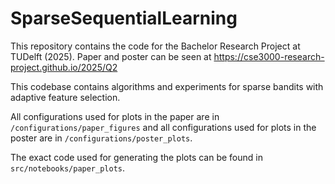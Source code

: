# SparseSequentialLearning

This repository contains the code for the 
Bachelor Research Project at TUDelft (2025). Paper
and poster can be seen at https://cse3000-research-project.github.io/2025/Q2

This codebase contains algorithms and experiments for sparse
bandits with adaptive feature selection. 

All configurations used for plots in the paper
are in ```/configurations/paper_figures``` and all configurations used for plots in the poster
are in ```/configurations/poster_plots```.

The exact code used for generating the plots can be found 
in ```src/notebooks/paper_plots```.